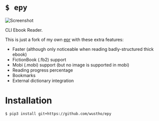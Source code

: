 # `$ epy`

![Screenshot](https://raw.githubusercontent.com/wustho/epy/master/screenshot.png)

CLI Ebook Reader.

This is just a fork of my own [epr](https://github.com/wustho/epr) with these extra features:

- Faster (although only noticeable when reading badly-structured thick ebook)
- FictionBook (.fb2) support
- Mobi (.mobi) support (but no image is supported in mobi)
- Reading progress percentage
- Bookmarks
- External dictionary integration

# Installation

```shell
$ pip3 install git+https://github.com/wustho/epy
```
